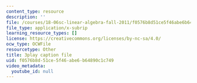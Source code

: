 ```yaml
---
content_type: resource
description: ''
file: /courses/18-06sc-linear-algebra-fall-2011/f0576b8d51ce5f46abe6b64890c1c749_l88D4r74gtM.vtt
file_type: application/x-subrip
learning_resource_types: []
license: https://creativecommons.org/licenses/by-nc-sa/4.0/
ocw_type: OCWFile
resourcetype: Other
title: 3play caption file
uid: f0576b8d-51ce-5f46-abe6-b64890c1c749
video_metadata:
  youtube_id: null
---
```

